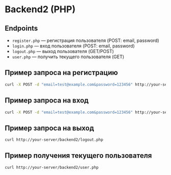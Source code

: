 # Backend2 (PHP)

## Endpoints

- `register.php` — регистрация пользователя (POST: email, password)
- `login.php` — вход пользователя (POST: email, password)
- `logout.php` — выход пользователя (GET/POST)
- `user.php` — получить текущего пользователя (GET)

## Пример запроса на регистрацию

```bash
curl -X POST -d "email=test@example.com&password=123456" http://your-server/backend2/register.php
```

## Пример запроса на вход

```bash
curl -X POST -d "email=test@example.com&password=123456" http://your-server/backend2/login.php
```

## Пример запроса на выход

```bash
curl http://your-server/backend2/logout.php
```

## Пример получения текущего пользователя

```bash
curl http://your-server/backend2/user.php
```
